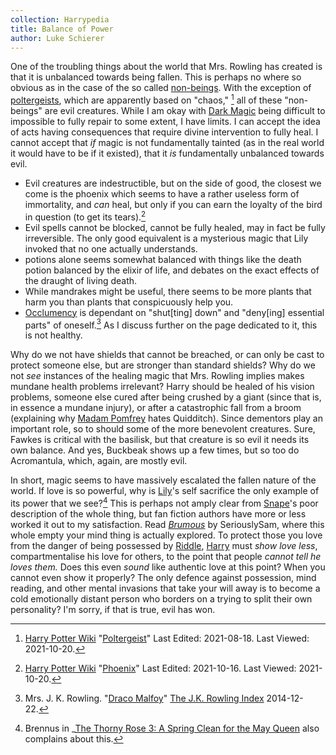 ```yaml
---
collection: Harrypedia
title: Balance of Power
author: Luke Schierer
---
```


One of the troubling things about the world that Mrs. Rowling has created is
that it is unbalanced towards being fallen.  This is perhaps no where
so obvious as in the case of the so called [non-beings].  With the
exception of [poltergeists], which are apparently based on "chaos,"
[^211020-10] all of these "non-beings" are evil creatures.  While I am
okay with [Dark Magic] being difficult to impossible to fully repair to
some extent, I have limits.  I can accept the idea of acts having
consequences that require divine intervention to fully heal.  I cannot
accept that *if* magic is not fundamentally tainted (as in the real
world it would have to be if it existed), that it *is* fundamentally
unbalanced towards evil.

* Evil creatures are indestructible, but on the side of good, the
  closest we come is the phoenix which seems to have a rather useless
  form of immortality, and *can* heal, but only if you can earn the
  loyalty of the bird in question (to get its tears).[^211020-11]
* Evil spells cannot be blocked, cannot be fully healed, may in fact be
  fully irreversible.  The only good equivalent is a mysterious magic
  that Lily invoked that no one actually understands.
* potions alone seems somewhat balanced with things like the death potion
  balanced by the elixir of life, and debates on the exact effects of the
  draught of living death.
* While mandrakes might be useful, there seems to be more plants that
  harm you than plants that conspicuously help you.
* [Occlumency][] is dependant on "shut[ting] down" and "deny[ing] essential
  parts" of oneself.[^230109-1]  As I discuss further on the page
  dedicated to it, this is not healthy.

[Dark Magic]: <../magic/dark>

[non-beings]: <../non-beings>

[poltergeists]: <../non-beings/poltergeist/>

Why do we not have shields that cannot be breached, or can only be cast to
protect someone else, but are stronger than standard shields?  Why do
we not *see* instances of the healing magic that Mrs. Rowling implies
makes mundane health problems irrelevant?  Harry should be healed of
his vision problems, someone else cured after being crushed by a giant
(since that is, in essence a mundane injury), or after a catastrophic
fall from a broom (explaining why [Madam Pomfrey][] hates Quidditch).
Since dementors play an important role, so to should some of the more
benevolent creatures.  Sure, Fawkes is critical with the basilisk, but
that creature is so evil it needs its own balance.  And yes, Buckbeak
shows up a few times, but so too do Acromantula, which, again, are
mostly evil.

[Madam Pomfrey]: <../people/pomfrey>

In short, magic seems to have massively escalated the fallen nature of the
world.  If love is so powerful, why is [Lily][]'s self sacrifice the only
example of its power that we see?[^230109-2]  This is perhaps not amply
clear from [Snape]'s poor description of the whole thing, but fan
fiction authors have more or less worked it out to my satisfaction.
Read _[Brumous][]_ by SeriouslySam, where this whole empty your mind
thing is actually explored.  To protect those you love from the danger
of being possessed by [Riddle][], [Harry][] must *show love less*,
compartmentalise his love for others, to the point that people *cannot
tell he loves them.*  Does this even *sound* like authentic love at
this point?  When you cannot even show it properly?  The only defence
against possession, mind reading, and other mental invasions that take
your will away is to become a cold emotionally distant person who
borders on a trying to split their own personality?  I'm sorry, if that
is true, evil has won.

[Lily]: <../people/evans/lily_j>

[Snape]: <../people/snape/severus>

[Riddle]: <../people/riddle/tom_marvolo>

[Harry]: <../people/potter/harry_james>

[Brumous]: https://archiveofourown.org/works/42882966

[Occlumency]: <../magic/the_mind_arts/Occlumency>

[^211020-11]: [Harry Potter Wiki](https://harrypotter.fandom.com/wiki/)
    "[Phoenix](https://harrypotter.fandom.com/wiki/Phoenix)"
    Last Edited: 2021-10-16. Last Viewed: 2021-10-20.

[^211020-10]: [Harry Potter Wiki](https://harrypotter.fandom.com/wiki/)
    "[Poltergeist](https://harrypotter.fandom.com/wiki/Poltergeist)"
    Last Edited: 2021-08-18. Last Viewed: 2021-10-20.

[^230109-1]: Mrs. J. K. Rowling. "[Draco Malfoy][]" [The J.K. Rowling Index][] 2014-12-22.

[Draco Malfoy]: https://www.rowlingindex.org/work/dmpm/

[The J.K. Rowling Index]: https://www.rowlingindex.org

[^230109-2]: Brennus in _[The Thorny Rose 3: A Spring Clean for the May Queen][] also complains about this.

[The Thorny Rose 3: A Spring Clean for the May Queen]: https://www.fanfiction.net/s/10288020
